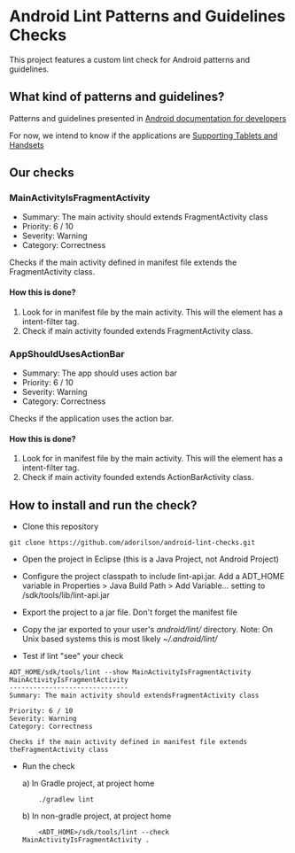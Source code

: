 # Android Lint Patterns and Guidelines Checks

This project features a custom lint check for Android patterns and guidelines.


## What kind of patterns and guidelines?

Patterns and guidelines presented in [Android documentation for
developers](http://developer.android.com/design/patterns/index.html)

For now, we intend to know if the applications are [Supporting Tablets and
Handsets](http://developer.android.com/guide/practices/tablets-and-handsets.html)

## Our checks

### MainActivityIsFragmentActivity

- Summary: The main activity should extends FragmentActivity class
- Priority: 6 / 10
- Severity: Warning
- Category: Correctness

Checks if the main activity defined in manifest file extends the FragmentActivity
class.

#### How this is done?
1. Look for in manifest file by the main activity. This will the element has a
intent-filter tag.
1. Check if main activity founded extends FragmentActivity class.

### AppShouldUsesActionBar

- Summary: The app should uses action bar
- Priority: 6 / 10
- Severity: Warning
- Category: Correctness

Checks if the application uses the action bar.

#### How this is done?
1. Look for in manifest file by the main activity. This will the element has a
intent-filter tag.
1. Check if main activity founded extends ActionBarActivity class.

## How to install and run the check?

- Clone this repository

```
git clone https://github.com/adorilson/android-lint-checks.git
```

- Open the project in Eclipse (this is a Java Project, not Android Project)

- Configure the project classpath to include lint-api.jar. Add a ADT_HOME variable
in Properties > Java Build Path > Add Variable... setting to /sdk/tools/lib/lint-api.jar 
- Export the project to a jar file. Don't forget the manifest file
- Copy the jar exported to your user's *android/lint/* directory. Note: On Unix
based systems this is most likely *~/.android/lint/*
- Test if lint "see" your check

```
ADT_HOME/sdk/tools/lint --show MainActivityIsFragmentActivity
MainActivityIsFragmentActivity
------------------------------
Summary: The main activity should extendsFragmentActivity class

Priority: 6 / 10
Severity: Warning
Category: Correctness

Checks if the main activity defined in manifest file extends
theFragmentActivity class
```

- Run the check

    a) In Gradle project, at project home
    ```
        ./gradlew lint
    ```
    b) In non-gradle project, at project home
    ```
        <ADT_HOME>/sdk/tools/lint --check MainActivityIsFragmentActivity .
    ```